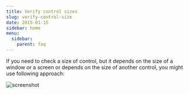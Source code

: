 ```yaml
---
title: Verify control sizes
slug: verify-control-size
date: 2015-01-15
sidebar: home
menu:
  sidebar:
    parent: faq
---
```



If you need to check a size of control, but it depends on the size of a window or a screen or depends on the size of another control, you might use following approach:

![screenshot](../screenshot-check-control-size.png)
